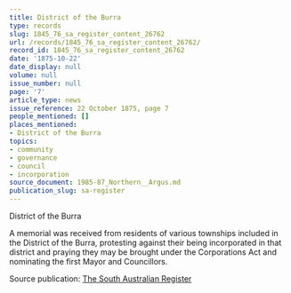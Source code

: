 ```yaml
---
title: District of the Burra
type: records
slug: 1845_76_sa_register_content_26762
url: /records/1845_76_sa_register_content_26762/
record_id: 1845_76_sa_register_content_26762
date: '1875-10-22'
date_display: null
volume: null
issue_number: null
page: '7'
article_type: news
issue_reference: 22 October 1875, page 7
people_mentioned: []
places_mentioned:
- District of the Burra
topics:
- community
- governance
- council
- incorporation
source_document: 1985-87_Northern__Argus.md
publication_slug: sa-register
---
```


District of the Burra

A memorial was received from residents of various townships included in the District of the Burra, protesting against their being incorporated in that district and praying they may be brought under the Corporations Act and nominating the first Mayor and Councillors.

Source publication: [The South Australian Register](/publications/sa-register/)
